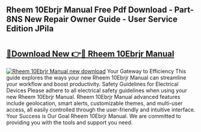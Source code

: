 ## Rheem 10Ebrjr Manual Free Pdf Download - Part-8NS New Repair Owner Guide - User Service Edition JPiIa

# <h2><a href="http://bc57649.oget.top/?id=Rheem+10Ebrjr+Manual">🔗Download New 👉🔴 Rheem 10Ebrjr Manual</a></h2>

[![Rheem 10Ebrjr Manual new download](https://i.imgur.com/5g1atiW.png)](http://bc57649.oget.top/?id=Rheem+10Ebrjr+Manual)
Your Gateway to Efficiency This guide explores the ways your new Rheem 10Ebrjr Manual can streamline your workflow and boost productivity. Safety Guidelines for Electrical Devices Please adhere to all electrical safety guidelines when using your new Rheem 10Ebrjr Manual. Rheem 10Ebrjr Manual advanced features include geolocation, smart alerts, customizable themes, and multi-user access, all easily controlled through the user-friendly and intuitive interface. Your Success is Our Goal Rheem 10Ebrjr Manual. We are committed to providing you with the tools and support you need.
